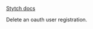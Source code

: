 [Stytch docs](https://stytch.com/docs/api/delete-user-oauth-registration)

Delete an oauth user registration.
